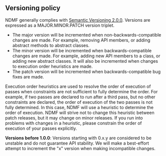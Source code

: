﻿## Versioning policy

NDMF generally complies with [Semantic Versioning 2.0.0](https://semver.org/spec/v2.0.0.html). Versions are expressed as
a MAJOR.MINOR.PATCH version triplet.

* The major version will be incremented when non-backwards-compatible changes are made. For example, removing API
  members, or adding abstract methods to abstract classes.
* The minor version will be incremented when backwards-compatible changes are made. For example, adding new API members
  to a class, or adding new abstract classes. It will also be incremented when changes to execution order heuristics
  are made.
* The patch version will be incremented when backwards-compatible bug fixes are made.

Execution order heuristics are used to resolve the order of execution of passes when constraints are not sufficient to
fully determine the order. For example, if two passes are declared to run after a third pass, but no other constraints
are declared, the order of execution of the two passes is not fully determined. In this case, NDMF will use a heuristic
to determine the order of execution. NDMF will strive not to change this heuristic between patch releases, but it may
change on minor releases. If you run into problems with changes in a heuristic, please constrain the order of execution
of your passes explicitly.

**Versions before 1.0.0**: Versions starting with 0.x.y are considered to be unstable and do not guarantee API stability.
We will make a best-effort attempt to increment the "x" version when making incompatible changes.